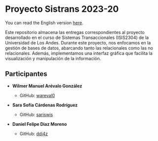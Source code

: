 # Proyecto Sistrans 2023-20
You can read the English version [here](https://github.com/ddi4z/Proyecto-Sistrans-2023-20/blob/main/ENGLISH.MD).

Este repositorio almacena las entregas correspondientes al proyecto desarrollado en el curso de Sistemas Transaccionales (ISIS2304) de la Universidad de Los Andes. Durante este proyecto, nos enfocamos en la gestión de bases de datos, abarcando tanto las relacionales como las no relacionales. Además, implementamos una interfaz gráfica que facilita la visualización y manipulación de la información.

## Participantes
- **Wilmer Manuel Arévalo González**
  - GitHub: [wareval0](https://github.com/wareval0)

- **Sara Sofía Cárdenas Rodríguez**
  - GitHub: [sariswis](https://github.com/sariswis)

- **Daniel Felipe Diaz Moreno**
  - GitHub: [ddi4z](https://github.com/ddi4z)
